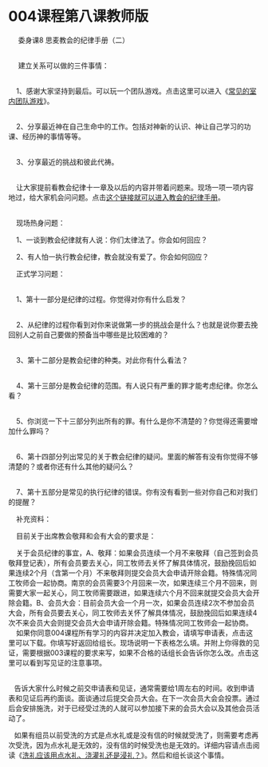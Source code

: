 # 004课程第八课教师版



<p>&nbsp; &nbsp; &nbsp;委身课8&nbsp;思麦教会的纪律手册（二）</p>

<p><br />
&nbsp; &nbsp; &nbsp;建立关系可以做的三件事情：</p>

<p><br />
&nbsp; &nbsp; 1、感谢大家坚持到最后。可以玩一个团队游戏。点击这里可以进入《<a href="/node/12863">常见的室内团队游戏</a>》。</p>

<p><br />
&nbsp; &nbsp; 2、分享最近神在自己生命中的工作。包括对神新的认识、神让自己学习的功课、经历神的事情等等。</p>

<p><br />
&nbsp; &nbsp; 3、分享最近的挑战和彼此代祷。</p>

<p><br />
&nbsp; &nbsp; 让大家提前看教会纪律十一章及以后的内容并带着问题来。现场一项一项内容地过，给大家机会问问题。点击<a href="/node/12552">这个链接就可以进入教会的纪律手册</a>。</p>

<p><br />
&nbsp; &nbsp; 现场热身问题：</p>

<p>&nbsp; &nbsp; 1、一谈到教会纪律就有人说：你们太律法了。你会如何回应？</p>

<p>&nbsp; &nbsp; 2、有人怕一执行教会纪律，教会就没有爱了。你会如何回应？</p>

<p>&nbsp; &nbsp; 正式学习问题：</p>

<p>&nbsp; &nbsp;&nbsp;<br />
&nbsp; &nbsp; 1、第十一部分是纪律的过程。你觉得对你有什么启发？</p>

<p><br />
&nbsp; &nbsp; 2、从纪律的过程你看到对你来说做第一步的挑战会是什么？也就是说你要去挽回别人之前自己要做的预备当中哪些是比较困难的？</p>

<p><br />
&nbsp; &nbsp; 3、第十二部分是教会纪律的种类。对此你有什么看法？</p>

<p><br />
&nbsp; &nbsp; 4、第十三部分是教会纪律的范围。有人说只有严重的罪才能考虑纪律。你怎么看？</p>

<p><br />
&nbsp; &nbsp; 5、你浏览一下十三部分列出所有的罪。有什么是你不清楚的？你觉得还需要增加什么罪吗？</p>

<p><br />
&nbsp; &nbsp; 6、第十四部分列出常见的关于教会纪律的疑问。里面的解答有没有你觉得不够清楚的？或者你还有什么其他的疑问么？</p>

<p><br />
&nbsp; &nbsp; 7、第十五部分是常见的执行纪律的错误。你有没有看到一些对你自己和对我们的提醒？</p>

<p>&nbsp; &nbsp; 补充资料：</p>

<p>&nbsp; &nbsp; 目前关于出席教会敬拜和会有大会的要求是：</p>

<p>&nbsp; &nbsp;&nbsp;关于会员纪律的事宜，A、敬拜：如果会员连续一个月不来敬拜（自己签到会员敬拜登记表），所有会员要去关心，同工牧师去关怀了解具体情况，鼓励挽回后如果连续2个月（含第一个月）不来敬拜则提交会员大会申请开除会籍。特殊情况同工牧师会一起协商。南京的会员需要3个月回来一次，如果连续三个月不回来，则需要大家一起关心，同工牧师需要跟进，如果连续六个月不回来就提交会员大会开除会籍。B、会员大会：目前会员大会一个月一次，如果会员连续2次不参加会员大会，所有会员要去关心，同工牧师去关怀了解具体情况，鼓励挽回后如果连续4次不来会员大会则提交会员大会申请开除会籍。特殊情况同工牧师会一起协商。 &nbsp;<br />
&nbsp; &nbsp; 如果你同意004课程所有学习的内容并决定加入教会，请填写申请表，点击这里可以下载。你填写好返回给组长。现场说明一下表格怎么填。并附上你得救的见证，需要根据003课程的要求来写，如果不合格的话组长会告诉你怎么改。点击这里可以看到写见证的注意事项。</p>

<p><br />
&nbsp; &nbsp;告诉大家什么时候之前交申请表和见证，通常需要给1周左右的时间。收到申请表和见证后再约面谈。面谈通过后提交会员大会。在下一次会员大会会投票。通过后会安排施洗，对于已经受过洗的人就可以参加接下来的会员大会以及其他会员活动了。</p>

<p>&nbsp; &nbsp;如果有组员以前受洗的方式是点水礼或是没有信的时候就受洗了，则需要考虑再次受洗，因为点水礼是无效的，没有信的时候受洗也是无效的。详细内容请点击阅读《<a href="https://www.simai.life/node/12838">洗礼应该用点水礼、浇灌礼还是浸礼？</a>》。然后和组长谈这个事情。</p>